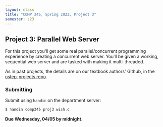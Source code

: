 ```yaml
---
layout: class
title: "COMP 345, Spring 2023, Project 3"
semester: s23
---
```


## Project 3: Parallel Web Server

For this project you'll get some real parallel/concurrent programming
experience by creating a concurrent web server. You'll be given a
working, sequential web server and are tasked with making it
multi-threaded.

As in past projects, the details are on our textbook authors' Github,
in the [ostep-projects
repo](https://github.com/remzi-arpacidusseau/ostep-projects/tree/master/concurrency-webserver).

### Submitting

Submit using `handin` on the department server:

```bash
$ handin comp345 proj3 wish.c
```

**Due Wednesday, 04/05 by midnight.**
